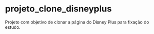 # projeto_clone_disneyplus
 Projeto com objetivo de clonar a página do Disney Plus para fixação do estudo.
